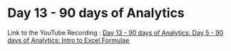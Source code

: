 
# Day 13 - 90 days of Analytics



Link to the YouTube Recording :
 [Day 13 - 90 days of Analytics: Day 5 - 90 days of Analytics: Intro to Excel Formulae](https://www.youtube.com/watch?v=fT5tG60u1FM)
